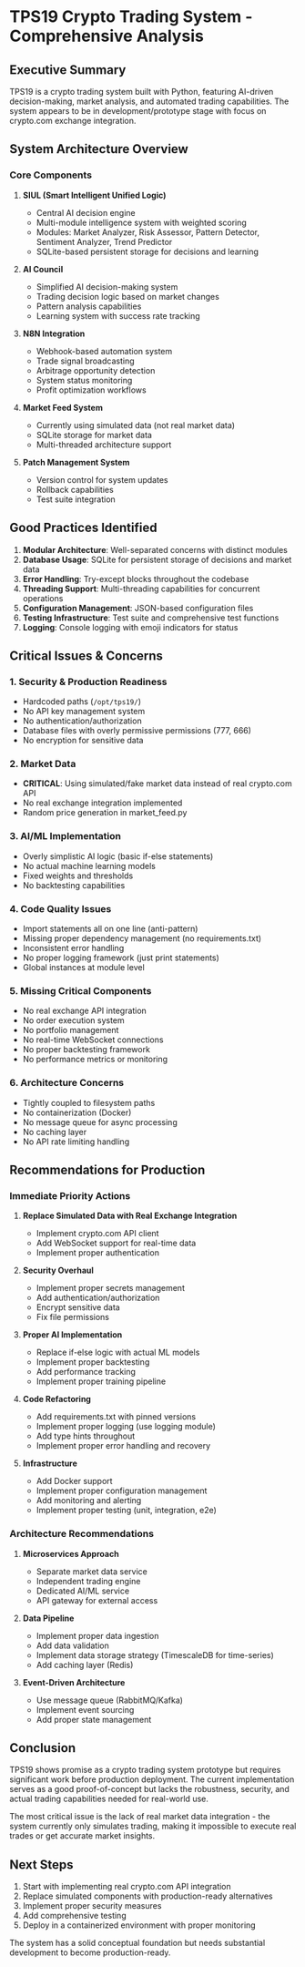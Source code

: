 # TPS19 Crypto Trading System - Comprehensive Analysis

## Executive Summary

TPS19 is a crypto trading system built with Python, featuring AI-driven decision-making, market analysis, and automated trading capabilities. The system appears to be in development/prototype stage with focus on crypto.com exchange integration.

## System Architecture Overview

### Core Components

1. **SIUL (Smart Intelligent Unified Logic)**
   - Central AI decision engine
   - Multi-module intelligence system with weighted scoring
   - Modules: Market Analyzer, Risk Assessor, Pattern Detector, Sentiment Analyzer, Trend Predictor
   - SQLite-based persistent storage for decisions and learning

2. **AI Council**
   - Simplified AI decision-making system
   - Trading decision logic based on market changes
   - Pattern analysis capabilities
   - Learning system with success rate tracking

3. **N8N Integration**
   - Webhook-based automation system
   - Trade signal broadcasting
   - Arbitrage opportunity detection
   - System status monitoring
   - Profit optimization workflows

4. **Market Feed System**
   - Currently using simulated data (not real market data)
   - SQLite storage for market data
   - Multi-threaded architecture support

5. **Patch Management System**
   - Version control for system updates
   - Rollback capabilities
   - Test suite integration

## Good Practices Identified

1. **Modular Architecture**: Well-separated concerns with distinct modules
2. **Database Usage**: SQLite for persistent storage of decisions and market data
3. **Error Handling**: Try-except blocks throughout the codebase
4. **Threading Support**: Multi-threading capabilities for concurrent operations
5. **Configuration Management**: JSON-based configuration files
6. **Testing Infrastructure**: Test suite and comprehensive test functions
7. **Logging**: Console logging with emoji indicators for status

## Critical Issues & Concerns

### 1. **Security & Production Readiness**
- Hardcoded paths (`/opt/tps19/`)
- No API key management system
- No authentication/authorization
- Database files with overly permissive permissions (777, 666)
- No encryption for sensitive data

### 2. **Market Data**
- **CRITICAL**: Using simulated/fake market data instead of real crypto.com API
- No real exchange integration implemented
- Random price generation in market_feed.py

### 3. **AI/ML Implementation**
- Overly simplistic AI logic (basic if-else statements)
- No actual machine learning models
- Fixed weights and thresholds
- No backtesting capabilities

### 4. **Code Quality Issues**
- Import statements all on one line (anti-pattern)
- Missing proper dependency management (no requirements.txt)
- Inconsistent error handling
- No proper logging framework (just print statements)
- Global instances at module level

### 5. **Missing Critical Components**
- No real exchange API integration
- No order execution system
- No portfolio management
- No real-time WebSocket connections
- No proper backtesting framework
- No performance metrics or monitoring

### 6. **Architecture Concerns**
- Tightly coupled to filesystem paths
- No containerization (Docker)
- No message queue for async processing
- No caching layer
- No API rate limiting handling

## Recommendations for Production

### Immediate Priority Actions

1. **Replace Simulated Data with Real Exchange Integration**
   - Implement crypto.com API client
   - Add WebSocket support for real-time data
   - Implement proper authentication

2. **Security Overhaul**
   - Implement proper secrets management
   - Add authentication/authorization
   - Encrypt sensitive data
   - Fix file permissions

3. **Proper AI Implementation**
   - Replace if-else logic with actual ML models
   - Implement proper backtesting
   - Add performance tracking
   - Implement proper training pipeline

4. **Code Refactoring**
   - Add requirements.txt with pinned versions
   - Implement proper logging (use logging module)
   - Add type hints throughout
   - Implement proper error handling and recovery

5. **Infrastructure**
   - Add Docker support
   - Implement proper configuration management
   - Add monitoring and alerting
   - Implement proper testing (unit, integration, e2e)

### Architecture Recommendations

1. **Microservices Approach**
   - Separate market data service
   - Independent trading engine
   - Dedicated AI/ML service
   - API gateway for external access

2. **Data Pipeline**
   - Implement proper data ingestion
   - Add data validation
   - Implement data storage strategy (TimescaleDB for time-series)
   - Add caching layer (Redis)

3. **Event-Driven Architecture**
   - Use message queue (RabbitMQ/Kafka)
   - Implement event sourcing
   - Add proper state management

## Conclusion

TPS19 shows promise as a crypto trading system prototype but requires significant work before production deployment. The current implementation serves as a good proof-of-concept but lacks the robustness, security, and actual trading capabilities needed for real-world use.

The most critical issue is the lack of real market data integration - the system currently only simulates trading, making it impossible to execute real trades or get accurate market insights.

## Next Steps

1. Start with implementing real crypto.com API integration
2. Replace simulated components with production-ready alternatives
3. Implement proper security measures
4. Add comprehensive testing
5. Deploy in a containerized environment with proper monitoring

The system has a solid conceptual foundation but needs substantial development to become production-ready.